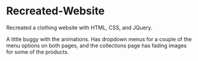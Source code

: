 # Recreated-Website
Recreated a clothing website with HTML, CSS, and JQuery.

A little buggy with the animations. Has dropdown menus for a couple of the menu options on both pages, and the collections page has fading images for some of the products.
